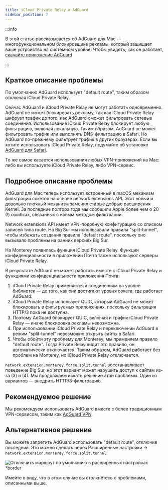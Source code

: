```yaml
---
title: iCloud Private Relay и AdGuard
sidebar_position: 7
---
```


:::info

В этой статье рассказывается об AdGuard для Mac — многофункциональном блокировщике рекламы, который защищает ваше устройство на системном уровне. Чтобы увидеть, как он работает, [скачайте приложение AdGuard](https://agrd.io/download-kb-adblock)

:::

## Краткое описание проблемы

По умолчанию AdGuard использует "default route", таким образом отключая iCloud Private Relay.

Сейчас AdGuard и iCloud Private Relay не могут работать одновременно. AdGuard не может блокировать рекламу, так как iCloud Private Relay шифрует трафик до того, как AdGuard сможет фильтровать сетевые соединения.  Использование iCloud Private Relay блокирует любую фильтрацию, включая локальную. Таким образом, AdGuard не может фильтровать трафик или выполнять DNS-фильтрацию в Safari. Но AdGuard по-прежнему фильтрует трафик в других браузерах. Если вы хотите использовать iCloud Private Relay, подумайте об установке [AdGuard для Safari](https://adguard.com/adguard-safari/overview.html).

То же самое касается использования любых VPN-приложений на Mac: либо вы используете iCloud Private Relay, либо VPN-сервис.

## Подробное описание проблемы

AdGuard для Mac теперь использует встроенный в macOS механизм фильтрации сокетов на основе network extensions API. Этот новый и довольно глючный механизм заменил старые добрые расширения Kernel. За последние полтора года мы сообщили Apple более чем о 20 (!) ошибках, связанных с новым методом фильтрации.

Network extensions API имеет VPN-подобную конфигурацию со списком записей типа route. На Big Sur мы использовали правила "split-tunnel", чтобы избежать создания правила "default route", поскольку оно вызывало проблемы на ранних версиях Big Sur.

На Monterey появилась функция iCloud Private Relay. Функции конфиденциальности в приложении Почта также используют серверы iCloud Private Relay.

В результате AdGuard не может работать вместе с iCloud Private Relay и функциями конфиденциальности приложения Почта:

1. iCloud Private Relay применяется к соединениям на уровне библиотек — до того, как они достигают уровня сокета, где работает AdGuard.
2. iCloud Private Relay использует QUIC, который AdGuard не может блокировать в фильтруемых приложениях, поскольку фильтрация HTTP/3 пока не доступна.
3. Поэтому AdGuard блокирует QUIC, включая и трафик iCloud Private Relay — иначе блокировка рекламы невозможна.
4. При использовании iCloud Private Relay и переключении AdGuard в режим "split-tunnel" невозможно открыть сайты в Safari.
5. Чтобы обойти эту проблему для Monterey, мы применяем правило "default route". Тогда Private Relay видит это правило, он автоматически отключается. Таким образом, AdGuard работает без проблем на Monterey, но iCloud Private Relay отключается.

`network.extension.monterey.force.split.tunnel` восстанавливает поведение Big Sur, но этот вариант может нарушить доступ к сайтам из-за (3) и (4). Мы продолжаем искать решение этой проблемы. Один из вариантов — внедрить HTTP/3-фильтрацию.

## Рекомендуемое решение

Мы рекомендуем использовать AdGuard вместе с более традиционным VPN-сервисом, таким как [AdGuard VPN](https://adguard-vpn.com/).

## Альтернативное решение

Вы можете запретить AdGuard использовать "default route", отключив последний.  Это можно сделать через Расширенные настройки → `network.extension.monterey.force.split.tunnel`.

![Отключить маршрут по умолчанию в расширенных настройках *border](https://cdn.adtidy.org/content/kb/ad_blocker/mac/mac_adguard_advanced_settings.jpg)

Имейте в виду, что в этом случае вы столкнётесь с проблемами, описанными выше.
